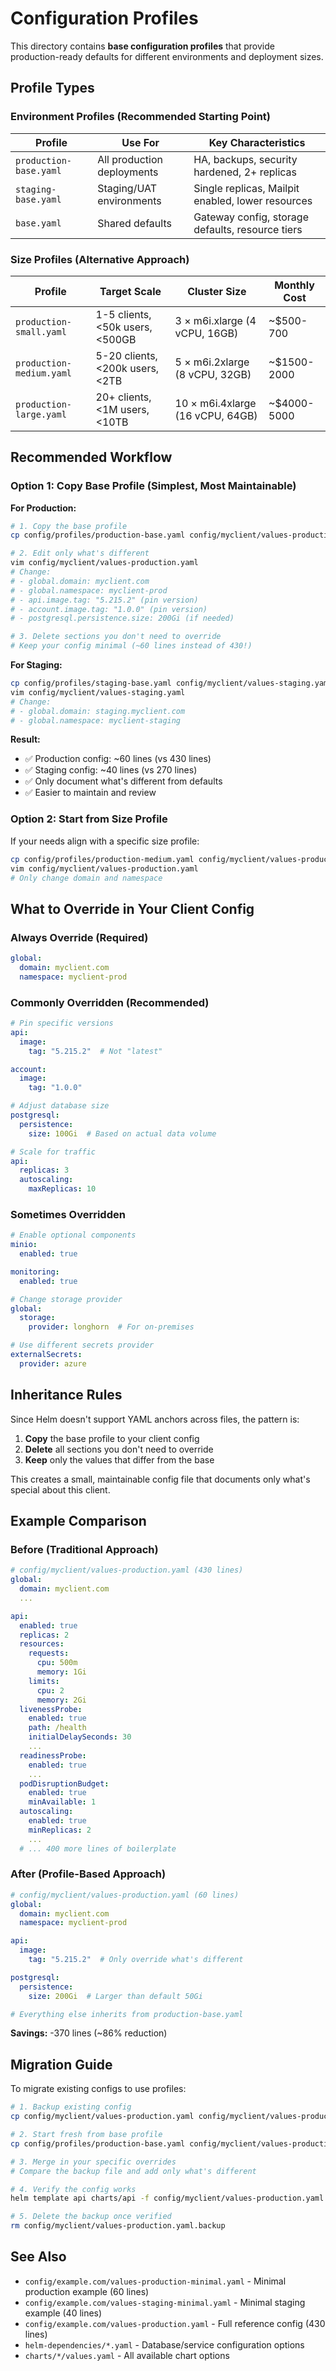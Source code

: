 # Configuration Profiles

This directory contains **base configuration profiles** that provide production-ready defaults for different environments and deployment sizes.

## Profile Types

### Environment Profiles (Recommended Starting Point)

| Profile | Use For | Key Characteristics |
|---------|---------|---------------------|
| `production-base.yaml` | All production deployments | HA, backups, security hardened, 2+ replicas |
| `staging-base.yaml` | Staging/UAT environments | Single replicas, Mailpit enabled, lower resources |
| `base.yaml` | Shared defaults | Gateway config, storage defaults, resource tiers |

### Size Profiles (Alternative Approach)

| Profile | Target Scale | Cluster Size | Monthly Cost |
|---------|--------------|--------------|--------------|
| `production-small.yaml` | 1-5 clients, <50k users, <500GB | 3 × m6i.xlarge (4 vCPU, 16GB) | ~$500-700 |
| `production-medium.yaml` | 5-20 clients, <200k users, <2TB | 5 × m6i.2xlarge (8 vCPU, 32GB) | ~$1500-2000 |
| `production-large.yaml` | 20+ clients, <1M users, <10TB | 10 × m6i.4xlarge (16 vCPU, 64GB) | ~$4000-5000 |

## Recommended Workflow

### Option 1: Copy Base Profile (Simplest, Most Maintainable)

**For Production:**
```bash
# 1. Copy the base profile
cp config/profiles/production-base.yaml config/myclient/values-production.yaml

# 2. Edit only what's different
vim config/myclient/values-production.yaml
# Change:
# - global.domain: myclient.com
# - global.namespace: myclient-prod
# - api.image.tag: "5.215.2" (pin version)
# - account.image.tag: "1.0.0" (pin version)
# - postgresql.persistence.size: 200Gi (if needed)

# 3. Delete sections you don't need to override
# Keep your config minimal (~60 lines instead of 430!)
```

**For Staging:**
```bash
cp config/profiles/staging-base.yaml config/myclient/values-staging.yaml
vim config/myclient/values-staging.yaml
# Change:
# - global.domain: staging.myclient.com
# - global.namespace: myclient-staging
```

**Result:**
- ✅ Production config: ~60 lines (vs 430 lines)
- ✅ Staging config: ~40 lines (vs 270 lines)
- ✅ Only document what's different from defaults
- ✅ Easier to maintain and review

### Option 2: Start from Size Profile

If your needs align with a specific size profile:

```bash
cp config/profiles/production-medium.yaml config/myclient/values-production.yaml
vim config/myclient/values-production.yaml
# Only change domain and namespace
```

## What to Override in Your Client Config

### Always Override (Required)
```yaml
global:
  domain: myclient.com
  namespace: myclient-prod
```

### Commonly Overridden (Recommended)
```yaml
# Pin specific versions
api:
  image:
    tag: "5.215.2"  # Not "latest"

account:
  image:
    tag: "1.0.0"

# Adjust database size
postgresql:
  persistence:
    size: 100Gi  # Based on actual data volume

# Scale for traffic
api:
  replicas: 3
  autoscaling:
    maxReplicas: 10
```

### Sometimes Overridden
```yaml
# Enable optional components
minio:
  enabled: true

monitoring:
  enabled: true

# Change storage provider
global:
  storage:
    provider: longhorn  # For on-premises

# Use different secrets provider
externalSecrets:
  provider: azure
```

## Inheritance Rules

Since Helm doesn't support YAML anchors across files, the pattern is:

1. **Copy** the base profile to your client config
2. **Delete** all sections you don't need to override
3. **Keep** only the values that differ from the base

This creates a small, maintainable config file that documents only what's special about this client.

## Example Comparison

### Before (Traditional Approach)
```yaml
# config/myclient/values-production.yaml (430 lines)
global:
  domain: myclient.com
  ...

api:
  enabled: true
  replicas: 2
  resources:
    requests:
      cpu: 500m
      memory: 1Gi
    limits:
      cpu: 2
      memory: 2Gi
  livenessProbe:
    enabled: true
    path: /health
    initialDelaySeconds: 30
    ...
  readinessProbe:
    enabled: true
    ...
  podDisruptionBudget:
    enabled: true
    minAvailable: 1
  autoscaling:
    enabled: true
    minReplicas: 2
    ...
  # ... 400 more lines of boilerplate
```

### After (Profile-Based Approach)
```yaml
# config/myclient/values-production.yaml (60 lines)
global:
  domain: myclient.com
  namespace: myclient-prod

api:
  image:
    tag: "5.215.2"  # Only override what's different

postgresql:
  persistence:
    size: 200Gi  # Larger than default 50Gi

# Everything else inherits from production-base.yaml
```

**Savings:** -370 lines (~86% reduction)

## Migration Guide

To migrate existing configs to use profiles:

```bash
# 1. Backup existing config
cp config/myclient/values-production.yaml config/myclient/values-production.yaml.backup

# 2. Start fresh from base profile
cp config/profiles/production-base.yaml config/myclient/values-production.yaml

# 3. Merge in your specific overrides
# Compare the backup file and add only what's different

# 4. Verify the config works
helm template api charts/api -f config/myclient/values-production.yaml

# 5. Delete the backup once verified
rm config/myclient/values-production.yaml.backup
```

## See Also

- `config/example.com/values-production-minimal.yaml` - Minimal production example (60 lines)
- `config/example.com/values-staging-minimal.yaml` - Minimal staging example (40 lines)
- `config/example.com/values-production.yaml` - Full reference config (430 lines)
- `helm-dependencies/*.yaml` - Database/service configuration options
- `charts/*/values.yaml` - All available chart options
